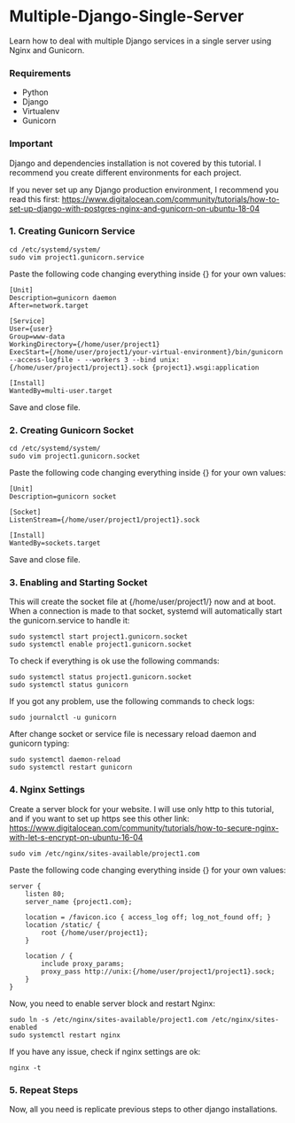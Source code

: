 # Multiple-Django-Single-Server
Learn how to deal with multiple Django services in a single server using Nginx and Gunicorn.

### Requirements
- Python
- Django
- Virtualenv
- Gunicorn

### Important
Django and dependencies installation is not covered by this tutorial.
I recommend you create different environments for each project.

If you never set up any Django production environment, I recommend you read this first: https://www.digitalocean.com/community/tutorials/how-to-set-up-django-with-postgres-nginx-and-gunicorn-on-ubuntu-18-04


### 1. Creating Gunicorn Service
```
cd /etc/systemd/system/
sudo vim project1.gunicorn.service
```

Paste the following code changing everything inside {} for your own values:
```
[Unit]
Description=gunicorn daemon
After=network.target

[Service]
User={user} 
Group=www-data
WorkingDirectory={/home/user/project1}
ExecStart={/home/user/project1/your-virtual-environment}/bin/gunicorn --access-logfile - --workers 3 --bind unix:{/home/user/project1/project1}.sock {project1}.wsgi:application

[Install]
WantedBy=multi-user.target
```
Save and close file.


### 2. Creating Gunicorn Socket
```
cd /etc/systemd/system/
sudo vim project1.gunicorn.socket
```
Paste the following code changing everything inside {} for your own values:
```
[Unit]
Description=gunicorn socket

[Socket]
ListenStream={/home/user/project1/project1}.sock

[Install]
WantedBy=sockets.target
```
Save and close file.


### 3. Enabling and Starting Socket
This will create the socket file at {/home/user/project1/} now and at boot. When a connection is made to that socket, systemd will automatically start the gunicorn.service to handle it:
```
sudo systemctl start project1.gunicorn.socket
sudo systemctl enable project1.gunicorn.socket
```

To check if everything is ok use the following commands:
```
sudo systemctl status project1.gunicorn.socket
sudo systemctl status gunicorn
```

If you got any problem, use the following commands to check logs:
```
sudo journalctl -u gunicorn
```

After change socket or service file is necessary reload daemon and gunicorn typing:
```
sudo systemctl daemon-reload
sudo systemctl restart gunicorn
```


### 4. Nginx Settings

Create a server block for your website. I will use only http to this tutorial, and if you want to set up https see this other link: https://www.digitalocean.com/community/tutorials/how-to-secure-nginx-with-let-s-encrypt-on-ubuntu-16-04

```
sudo vim /etc/nginx/sites-available/project1.com
```

Paste the following code changing everything inside {} for your own values:
```
server {
    listen 80;
    server_name {project1.com};

    location = /favicon.ico { access_log off; log_not_found off; }
    location /static/ {
        root {/home/user/project1};
    }

    location / {
        include proxy_params;
        proxy_pass http://unix:{/home/user/project1/project1}.sock;
    }
}
```

Now, you need to enable server block and restart Nginx:
```
sudo ln -s /etc/nginx/sites-available/project1.com /etc/nginx/sites-enabled
sudo systemctl restart nginx
```

If you have any issue, check if nginx settings are ok:
```
nginx -t
```

### 5. Repeat Steps
Now, all you need is replicate previous steps to other django installations.

